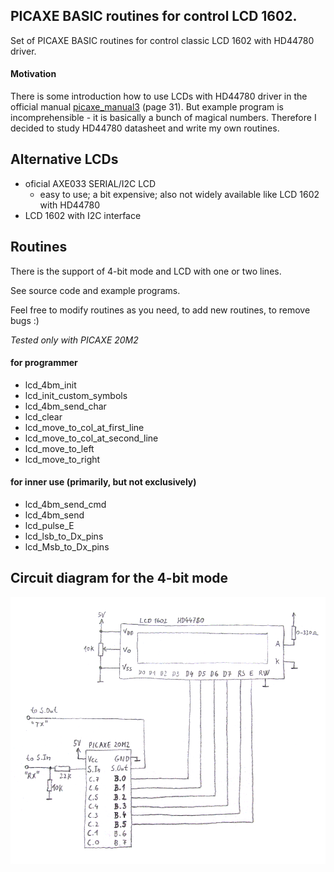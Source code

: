 PICAXE BASIC routines for control LCD 1602.
----

Set of PICAXE BASIC routines for control classic LCD 1602 with HD44780 driver.

#### Motivation 

There is some introduction how to use LCDs with HD44780 driver in the official manual 
[picaxe_manual3](https://picaxe.com/docs/picaxe_manual3.pdf) (page 31).
But example program is incomprehensible - it is basically a bunch of magical numbers.
Therefore I decided to study HD44780 datasheet and write my own routines. 


## Alternative LCDs

- oficial AXE033 SERIAL/I2C LCD 
  - easy to use; a bit expensive; also not widely available like LCD 1602 with HD44780
- LCD 1602 with I2C interface 


## Routines

There is the support of 4-bit mode and LCD with one or two lines.

See source code and example programs.

Feel free to modify routines as you need, to add new routines, to remove bugs :)

*Tested only with PICAXE 20M2*


#### for programmer
- lcd_4bm_init
- lcd_init_custom_symbols
- lcd_4bm_send_char
- lcd_clear
- lcd_move_to_col_at_first_line
- lcd_move_to_col_at_second_line
- lcd_move_to_left
- lcd_move_to_right

#### for inner use (primarily, but not exclusively)
- lcd_4bm_send_cmd
- lcd_4bm_send
- lcd_pulse_E
- lcd_lsb_to_Dx_pins 
- lcd_Msb_to_Dx_pins
 

Circuit diagram for the 4-bit mode
----
![circuit_diagram](circuit_diagram.png)
